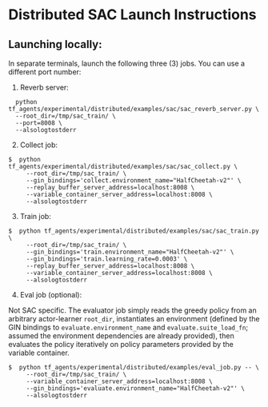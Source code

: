 # Distributed SAC Launch Instructions

## Launching locally:
In separate terminals, launch the following three (3) jobs. You can use a different
port number:

1) Reverb server:

```shell
  python tf_agents/experimental/distributed/examples/sac/sac_reverb_server.py \
  --root_dir=/tmp/sac_train/ \
  --port=8008 \
  --alsologtostderr
```

2) Collect job:

```shell
$  python tf_agents/experimental/distributed/examples/sac/sac_collect.py \
     --root_dir=/tmp/sac_train/ \
     --gin_bindings='collect.environment_name="HalfCheetah-v2"' \
     --replay_buffer_server_address=localhost:8008 \
     --variable_container_server_address=localhost:8008 \
     --alsologtostderr
```

3) Train job:

```shell
$  python tf_agents/experimental/distributed/examples/sac/sac_train.py \
     --root_dir=/tmp/sac_train/ \
     --gin_bindings='train.environment_name="HalfCheetah-v2"' \
     --gin_bindings='train.learning_rate=0.0003' \
     --replay_buffer_server_address=localhost:8008 \
     --variable_container_server_address=localhost:8008 \
     --alsologtostderr
```

4) Eval job (optional):

Not SAC specific. The evaluator job simply reads the greedy policy from an
arbitrary actor-learner `root_dir`, instantiates an environment (defined by the
GIN bindings to `evaluate.environment_name` and `evaluate.suite_load_fn`;
assumed the environment dependencies are already provided), then evaluates the
policy iteratively on policy parameters provided by the variable container.

```shell
$  python tf_agents/experimental/distributed/examples/eval_job.py -- \
     --root_dir=/tmp/sac_train/ \
     --variable_container_server_address=localhost:8008 \
     --gin_bindings='evaluate.environment_name="HalfCheetah-v2"' \
     --alsologtostderr
```
